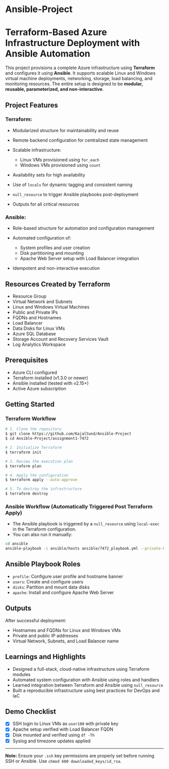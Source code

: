 # Ansible-Project
# Terraform-Based Azure Infrastructure Deployment with Ansible Automation

This project provisions a complete Azure infrastructure using **Terraform** and configures it using **Ansible**. It supports scalable Linux and Windows virtual machine deployments, networking, storage, load balancing, and monitoring resources. The entire setup is designed to be **modular, reusable, parameterized, and non-interactive**.

## Project Features

### Terraform:

* Modularized structure for maintainability and reuse
* Remote backend configuration for centralized state management
* Scalable infrastructure:

  * Linux VMs provisioned using `for_each`
  * Windows VMs provisioned using `count`
* Availability sets for high availability
* Use of `locals` for dynamic tagging and consistent naming
* `null_resource` to trigger Ansible playbooks post-deployment
* Outputs for all critical resources

### Ansible:

* Role-based structure for automation and configuration management
* Automated configuration of:

  * System profiles and user creation
  * Disk partitioning and mounting
  * Apache Web Server setup with Load Balancer integration
* Idempotent and non-interactive execution

## Resources Created by Terraform

* Resource Group
* Virtual Network and Subnets
* Linux and Windows Virtual Machines
* Public and Private IPs
* FQDNs and Hostnames
* Load Balancer
* Data Disks for Linux VMs
* Azure SQL Database
* Storage Account and Recovery Services Vault
* Log Analytics Workspace

## Prerequisites

* Azure CLI configured
* Terraform installed (v1.3.0 or newer)
* Ansible installed (tested with v2.15+)
* Active Azure subscription

## Getting Started

### Terraform Workflow

```bash
# 1. Clone the repository
$ git clone https://github.com/KajalSund/Ansible-Project
$ cd Ansible-Project/assignment1-7472

# 2. Initialize Terraform
$ terraform init

# 3. Review the execution plan
$ terraform plan

# 4. Apply the configuration
$ terraform apply --auto-approve

# 5. To destroy the infrastructure
$ terraform destroy
```

### Ansible Workflow (Automatically Triggered Post Terraform Apply)

* The Ansible playbook is triggered by a `null_resource` using `local-exec` in the Terraform configuration.
* You can also run it manually:

```bash
cd ansible
ansible-playbook -i ansible/hosts ansible/7472_playbook.yml --private-key ansible/downloaded_keys/id_rsa
```

## Ansible Playbook Roles

* `profile`: Configure user profile and hostname banner
* `users`: Create and configure users
* `disks`: Partition and mount data disks
* `apache`: Install and configure Apache Web Server


## Outputs

After successful deployment:

* Hostnames and FQDNs for Linux and Windows VMs
* Private and public IP addresses
* Virtual Network, Subnets, and Load Balancer name


## Learnings and Highlights

* Designed a full-stack, cloud-native infrastructure using Terraform modules
* Automated system configuration with Ansible using roles and handlers
* Learned integration between Terraform and Ansible using `null_resource`
* Built a reproducible infrastructure using best practices for DevOps and IaC

## Demo Checklist

* [x] SSH login to Linux VMs as `user100` with private key
* [x] Apache setup verified with Load Balancer FQDN
* [x] Disk mounted and verified using `df -Th`
* [x] Syslog and timezone updates applied

---

**Note:** Ensure your `.ssh` key permissions are properly set before running SSH or Ansible. Use `chmod 600 downloaded_keys/id_rsa`.
